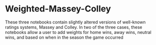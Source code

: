 # Weighted-Massey-Colley
These three notebooks contain slightly altered versions of well-known ratings systems, Massey and Colley. In two of the three cases, these notebooks allow a user to add weights for home wins, away wins, neutral wins, and based on when in the season the game occurred
